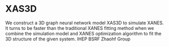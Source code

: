 # XAS3D
We construct a 3D graph neural network model XAS3D to simulate XANES. It turns to be faster than the traditional XANES fitting method when we combine the simulation model and XANES optimization algorithm to fit the 3D structure of the given system. IHEP BSRF Zhaohf Group
